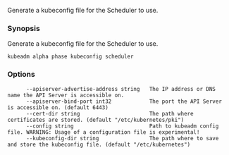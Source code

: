 
Generate a kubeconfig file for the Scheduler to use.

### Synopsis


Generate a kubeconfig file for the Scheduler to use.

```
kubeadm alpha phase kubeconfig scheduler
```

### Options

```
      --apiserver-advertise-address string   The IP address or DNS name the API Server is accessible on.
      --apiserver-bind-port int32            The port the API Server is accessible on. (default 6443)
      --cert-dir string                      The path where certificates are stored. (default "/etc/kubernetes/pki")
      --config string                        Path to kubeadm config file. WARNING: Usage of a configuration file is experimental!
      --kubeconfig-dir string                The path where to save and store the kubeconfig file. (default "/etc/kubernetes")
```

